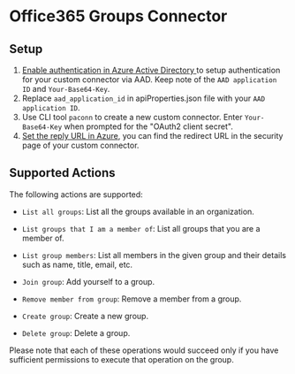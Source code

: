 # Office365 Groups Connector

##  Setup

1. [Enable authentication in Azure Active Directory
](https://docs.microsoft.com/en-us/connectors/custom-connectors/azure-active-directory-authentication#enable-authentication-in-azure-active-directory) to setup authentication for your custom connector via AAD. Keep note of the `AAD application ID` and `Your-Base64-Key`.
2. Replace `aad_application_id` in apiProperties.json file with your `AAD application ID`.
3. Use CLI tool `paconn` to create a new custom connector. Enter `Your-Base64-Key` when prompted for the "OAuth2 client secret".
4. [Set the reply URL in Azure](https://docs.microsoft.com/en-us/connectors/custom-connectors/azure-active-directory-authentication#set-the-reply-url-in-azure), you can find the redirect URL in the security page of your custom connector.

## Supported Actions

The following actions are supported:

* `List all groups`: List all the groups available in an organization.

* `List groups that I am a member of`: List all groups that you are a member of.

* `List group members`: List all members in the given group and their details such as name, title, email, etc.

* `Join group`:  Add yourself to a group.

* `Remove member from group`: Remove a member from a group.

* `Create group`: Create a new group.

* `Delete group`: Delete a group.


Please note that each of these operations would succeed only if you have sufficient permissions to execute that operation on the group.